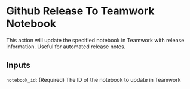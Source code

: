 # Github Release To Teamwork Notebook
This action will update the specified notebook in Teamwork with release information. Useful for automated release notes.

## Inputs
`notebook_id`: (Required) The ID of the notebook to update in Teamwork
